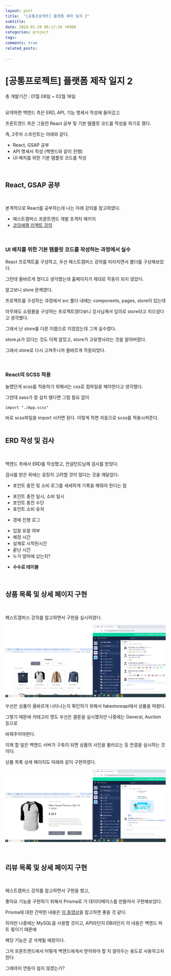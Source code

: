 ```yaml
---
layout: post
title:  "[공통프로젝트] 플랫폼 제작 일지 2"
subtitle: 
date: 2024-01-20 06:17:34 +0900
categories: project
tags:
comments: true
related_posts:

---
```

# [공통프로젝트] 플랫폼 제작 일지 2<br/>

총 개발기간 : 01월 08일 ~ 02월 16일<br/>
<Br/>

요약하면 백엔드 측은 ERD, API, 기능 명세서 작성에 들어갔고<br/>

프론트엔드 측은 그동안 React 공부 및 기본 템플릿 코드를 작성을 하기로 했다.<br/>

즉, 2주차 스프린트는 아래와 같다.<br/>

- React, GSAP 공부
- API 명세서 작성 (백엔드와 같이 진행)
- UI 배치를 위한 기본 템플릿 코드를 작성

<br/>

## React, GSAP 공부<br/>
<br/>

본격적으로 React를 공부하는데 나는 아래 강의를 참고하였다.<br/>

- 패스트캠퍼스 프론트엔드 개발 초격차 패키지
- [코딩애플 리액트 강의](https://www.youtube.com/watch?v=00yJy7W0DQE&list=PLfLgtT94nNq0qTRunX9OEmUzQv4lI4pnP)

<br/>

### UI 배치를 위한 기본 템플릿 코드를 작성하는 과정에서 실수<br/>

React 프로젝트를 구성하고, 우선 패스트캠퍼스 강의를 따라치면서 폴더를 구성해보았다.<br/>

그런데 올바르게 쳤다고 생각했는데 홈페이지가 제대로 작동이 되지 않았다.<br/>

알고보니 store 문제였다.<br/>

프로젝트를 구성하는 과정에서 src 폴더 내에는 components, pages, store이 있는데<br/>

아무래도 쇼핑몰을 구성하는 프로젝트였다보니 강사님께서 임의로 store라고 지으셨다고 생각했다.<br/>

그래서 난 store를 다른 이름으로 지었었는데 그게 실수였다.<br/>

store.js가 있다는 것도 이제 알았고, store가 고유명사라는 것을 알아버렸다.<br/>

그래서 store로 다시 고쳐주니까 올바르게 작동되었다.<br/>

<br/>

### React의 SCSS 적용<br/>

놀랬던게 scss를 적용하기 위해서는 css로 컴파일을 해야한다고 생각했다.<br/>

그런데 sass가 잘 설치 됐다면 그럴 필요 없이

```
import "./App.scss"
```

바로 scss파일을 import 시키면 된다. 이렇게 하면 자동으로 scss를 적용시켜준다.<br/>
<br/>

## ERD 작성 및 검사<br/>
<br/>

백엔드 측에서 ERD를 작성했고, 컨설턴트님께 검사를 받았다.<br/>

검사를 받은 뒤에는 굉장히 고려할 것이 많다는 것을 깨달았다.<br/>

- 포인트 충전 및 소비 로그를 세세하게 기록을 해줘야 한다는 점
+ 포인트 충전 일시, 소비 일시
+ 포인트 충전 수단
+ 포인트 소비 유저

- 경매 진행 로그
+ 입찰 유찰 여부
+ 예정 시간
+ 실제로 시작된시간
+ 끝난 시간
+ 누가 얼마에 샀는지?

- **수수료 테이블**

<br/>

## 상품 목록 및 상세 페이지 구현<br/>
<br/>

패스트캠퍼스 강의를 참고하면서 구현을 실시하였다.<br/>

![화면](https://github.com/WookeyKim95/WookeyKim95.github.io/blob/main/assets/img/project/General_Project2_1.png?raw=true)

우선은 상품이 올바르게 나타나는지 확인하기 위해서 fakestoreapi에서 상품을 따왔다.<br/>

그렇기 때문에 카테고리 명도 우선은 클론을 실시했지만 나중에는 General, Auction 등으로<br/>

바꿔주어야한다.<br/>

이제 할 일은 백엔드 서버가 구축이 되면 상품의 사진을 불러오는 등 연결을 실시하는 것이다.<br/>

상품 목록 상세 페이지도 아래와 같이 구현하였다.<br/>

![Alt text](https://github.com/WookeyKim95/WookeyKim95.github.io/blob/main/assets/img/project/General_Project2_2.png?raw=true)

<br/>

## 리뷰 목록 및 상세 페이지 구현<br/>
<br/>

패스트캠퍼스 강의를 참고하면서 구현을 했고,<br/>

좋아요 기능을 구현하기 위해서 Prisma로 가 데이터베이스를 만들어서 구현해보았다.<br/>

Prisma에 대한 간략한 내용은 [이 동영상](https://www.youtube.com/watch?v=8TnUKFs-zH0)을 참고하면 좋을 것 같다.<br/>

하지만 나중에는 MySQL을 사용할 것이고, API라던지 DB라던지 이 내용은 백엔드 파트 몫이기 때문에<br/>

해당 기능은 곧 삭제될 예정이다.<br/>

그저 프론트엔드에서 어떻게 백엔드에게서 받아와야 할 지 알아두는 용도로 사용하고자 한다.<br/>

그래야지 연동이 쉽지 않겠는가?<br/>